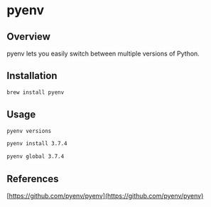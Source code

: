 # pyenv

## Overview

pyenv lets you easily switch between multiple versions of Python.

## Installation

```bash
brew install pyenv
```

## Usage

```bash
pyenv versions

pyenv install 3.7.4

pyenv global 3.7.4
```

## References

[https://github.com/pyenv/pyenv](https://github.com/pyenv/pyenv)
